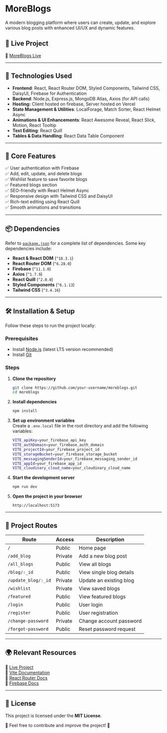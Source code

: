 # MoreBlogs

A modern blogging platform where users can create, update, and explore various blog posts with enhanced UI/UX and dynamic features.


## 🚀 Live Project  
🔗 [MoreBlogs Live](https://more-blogs-atiq.web.app)  

---

## 📌 Technologies Used  
- **Frontend**: React, React Router DOM, Styled Components, Tailwind CSS, DaisyUI, Firebase for Authentication  
- **Backend**: Node.js, Express.js, MongoDB Atlas, Axios (for API calls) 
- **Hosting:** Client hosted on firebase, Server hosted on Vercel   
- **State Management & Utilities**: LocalForage, Match Sorter, React Helmet Async  
- **Animations & UI Enhancements**: React Awesome Reveal, React Slick, Motion, React Tooltip  
- **Text Editing**: React Quill  
- **Tables & Data Handling**: React Data Table Component  

---

## 🌟 Core Features  
✅ User authentication with Firebase  
✅ Add, edit, update, and delete blogs  
✅ Wishlist feature to save favorite blogs  
✅ Featured blogs section  
✅ SEO-friendly with React Helmet Async  
✅ Responsive design with Tailwind CSS and DaisyUI  
✅ Rich-text editing using React Quill  
✅ Smooth animations and transitions  

---

## 📦 Dependencies  
Refer to [`package.json`](package.json) for a complete list of dependencies. Some key dependencies include:  
- **React & React DOM** (`^18.3.1`)  
- **React Router DOM** (`^6.28.0`)  
- **Firebase** (`^11.1.0`)  
- **Axios** (`^1.7.9`)  
- **React Quill** (`^2.0.0`)  
- **Styled Components** (`^6.1.13`)  
- **Tailwind CSS** (`^3.4.16`)  

---

## 🛠️ Installation & Setup  

Follow these steps to run the project locally:  

### Prerequisites  
- Install [Node.js](https://nodejs.org/) (latest LTS version recommended)  
- Install [Git](https://git-scm.com/)  

### Steps  

1. **Clone the repository**  
   ```sh
   git clone https://github.com/your-username/moreblogs.git
   cd moreblogs
   ```

2. **Install dependencies**  
   ```sh
   npm install
   ```

3. **Set up environment variables**  
   Create a `.env.local` file in the root directory and add the following variables:  
   ```sh
   VITE_apiKey=your_firebase_api_key
   VITE_authDomain=your_firebase_auth_domain
   VITE_projectId=your_firebase_project_id
   VITE_storageBucket=your_firebase_storage_bucket
   VITE_messagingSenderId=your_firebase_messaging_sender_id
   VITE_appId=your_firebase_app_id
   VITE_cloudinary_cloud_name=your_cloudinary_cloud_name
   ```

4. **Start the development server**  
   ```sh
   npm run dev
   ```

5. **Open the project in your browser**  
   ```
   http://localhost:5173
   ```

---

## 🔄 Project Routes  

| Route               | Access  | Description                  |
|---------------------|---------|------------------------------|
| `/`                | Public  | Home page                     |
| `/add_blog`        | Private | Add a new blog post           |
| `/all_blogs`       | Public  | View all blogs                |
| `/blog/:_id`       | Public  | View single blog details      |
| `/update_blog/:_id`| Private | Update an existing blog       |
| `/wishlist`        | Private | View saved blogs              |
| `/featured`        | Public  | View featured blogs           |
| `/login`          | Public  | User login                    |
| `/register`       | Public  | User registration             |
| `/change-password` | Private | Change account password       |
| `/forgot-password` | Public  | Reset password request        |

---

## 🌍 Relevant Resources  
🔗 [Live Project](https://more-blogs-atiq.web.app)  
📖 [Vite Documentation](https://vitejs.dev/)  
📖 [React Router Docs](https://reactrouter.com/)  
📖 [Firebase Docs](https://firebase.google.com/docs)  

---

## 📜 License  
This project is licensed under the **MIT License**.  

🙌 Feel free to contribute and improve the project! 🚀
